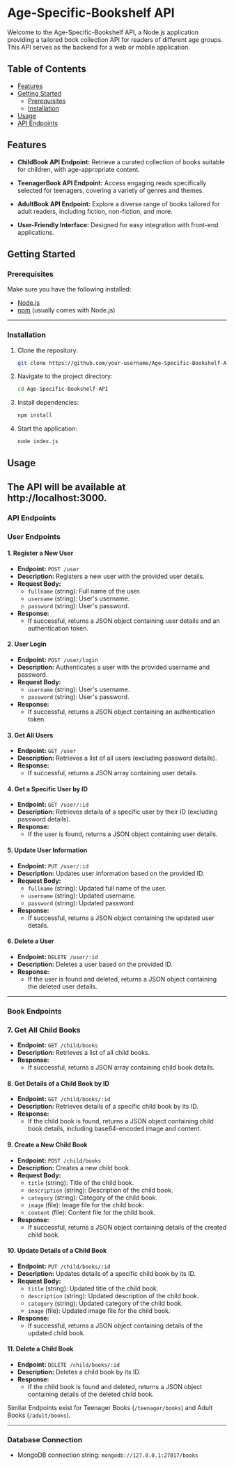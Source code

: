 # Age-Specific-Bookshelf API

Welcome to the Age-Specific-Bookshelf API, a Node.js application providing a tailored book collection API for readers of different age groups. This API serves as the backend for a web or mobile application.

## Table of Contents

- [Features](#features)
- [Getting Started](#getting-started)
  - [Prerequisites](#prerequisites)
  - [Installation](#installation)
- [Usage](#usage)
- [API Endpoints](#api-endpoints)

## Features

- **ChildBook API Endpoint:** Retrieve a curated collection of books suitable for children, with age-appropriate content.

- **TeenagerBook API Endpoint:** Access engaging reads specifically selected for teenagers, covering a variety of genres and themes.

- **AdultBook API Endpoint:** Explore a diverse range of books tailored for adult readers, including fiction, non-fiction, and more.

- **User-Friendly Interface:** Designed for easy integration with front-end applications.

## Getting Started

### Prerequisites

Make sure you have the following installed:

- [Node.js](https://nodejs.org/)
- [npm](https://www.npmjs.com/) (usually comes with Node.js)
---
### Installation

1. Clone the repository:

   ```bash
   git clone https://github.com/your-username/Age-Specific-Bookshelf-API.git

   
2. Navigate to the project directory:
    ```bash
    cd Age-Specific-Bookshelf-API

3. Install dependencies:

    ```bash
    npm install

4. Start the application:

    ```bash
    node index.js


## Usage
  The API will be available at http://localhost:3000.
---  
### API Endpoints

### User Endpoints

#### 1. Register a New User

- **Endpoint:** `POST /user`
- **Description:** Registers a new user with the provided user details.
- **Request Body:**
  - `fullname` (string): Full name of the user.
  - `username` (string): User's username.
  - `password` (string): User's password.
- **Response:**
  - If successful, returns a JSON object containing user details and an authentication token.

#### 2. User Login

- **Endpoint:** `POST /user/login`
- **Description:** Authenticates a user with the provided username and password.
- **Request Body:**
  - `username` (string): User's username.
  - `password` (string): User's password.
- **Response:**
  - If successful, returns a JSON object containing an authentication token.

#### 3. Get All Users

- **Endpoint:** `GET /user`
- **Description:** Retrieves a list of all users (excluding password details).
- **Response:**
  - If successful, returns a JSON array containing user details.

#### 4. Get a Specific User by ID

- **Endpoint:** `GET /user/:id`
- **Description:** Retrieves details of a specific user by their ID (excluding password details).
- **Response:**
  - If the user is found, returns a JSON object containing user details.

#### 5. Update User Information

- **Endpoint:** `PUT /user/:id`
- **Description:** Updates user information based on the provided ID.
- **Request Body:**
  - `fullname` (string): Updated full name of the user.
  - `username` (string): Updated username.
  - `password` (string): Updated password.
- **Response:**
  - If successful, returns a JSON object containing the updated user details.

#### 6. Delete a User

- **Endpoint:** `DELETE /user/:id`
- **Description:** Deletes a user based on the provided ID.
- **Response:**
  - If the user is found and deleted, returns a JSON object containing the deleted user details.

---
### Book Endpoints

### 7. Get All Child Books

- **Endpoint:** `GET /child/books`
- **Description:** Retrieves a list of all child books.
- **Response:**
  - If successful, returns a JSON array containing child book details.

#### 8. Get Details of a Child Book by ID

- **Endpoint:** `GET /child/books/:id`
- **Description:** Retrieves details of a specific child book by its ID.
- **Response:**
  - If the child book is found, returns a JSON object containing child book details, including base64-encoded image and content.

#### 9. Create a New Child Book

- **Endpoint:** `POST /child/books`
- **Description:** Creates a new child book.
- **Request Body:**
  - `title` (string): Title of the child book.
  - `description` (string): Description of the child book.
  - `category` (string): Category of the child book.
  - `image` (file): Image file for the child book.
  - `content` (file): Content file for the child book.
- **Response:**
  - If successful, returns a JSON object containing details of the created child book.

#### 10. Update Details of a Child Book

- **Endpoint:** `PUT /child/books/:id`
- **Description:** Updates details of a specific child book by its ID.
- **Request Body:**
  - `title` (string): Updated title of the child book.
  - `description` (string): Updated description of the child book.
  - `category` (string): Updated category of the child book.
  - `image` (file): Updated image file for the child book.
- **Response:**
  - If successful, returns a JSON object containing details of the updated child book.

#### 11. Delete a Child Book

- **Endpoint:** `DELETE /child/books/:id`
- **Description:** Deletes a child book by its ID.
- **Response:**
  - If the child book is found and deleted, returns a JSON object containing details of the deleted child book.

Similar Endpoints exist for Teenager Books (`/teenager/books`) and Adult Books (`/adult/books`).

---



### Database Connection

- MongoDB connection string: `mongodb://127.0.0.1:27017/books`


